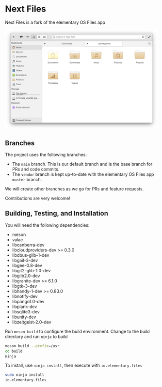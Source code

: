 # Next Files

Next Files is a fork of the elementary OS Files app

![Files Screenshot](data/screenshot-grid.png?raw=true)

## Branches

The project uses the following branches:

 - The `main` branch. This is our default branch and is the base branch for PRs and code commits.
 - The `vendor` branch is kept up-to-date with the elementary OS Files app `master` branch.

We will create other branches as we go for PRs and feature requests.

Contributions are very welcome!

## Building, Testing, and Installation

You will need the following dependencies:
* meson
* valac
* libcanberra-dev
* libcloudproviders-dev >= 0.3.0
* libdbus-glib-1-dev
* libgail-3-dev
* libgee-0.8-dev
* libgit2-glib-1.0-dev
* libglib2.0-dev
* libgranite-dev >= 6.1.0
* libgtk-3-dev
* libhandy-1-dev >= 0.83.0
* libnotify-dev
* libpango1.0-dev
* libplank-dev
* libsqlite3-dev
* libunity-dev
* libzeitgeist-2.0-dev

Run `meson build` to configure the build environment. Change to the build directory and run `ninja` to build

```bash
meson build --prefix=/usr
cd build
ninja
```

To install, use `ninja install`, then execute with `io.elementary.files`

```bash
sudo ninja install
io.elementary.files
```
